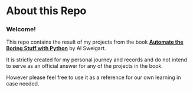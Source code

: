 # About this Repo

### Welcome!

This repo contains the result of my projects from the book [**Automate the Boring Stuff with Python**](https://automatetheboringstuff.com/) by Al Sweigart.

It is strictly created for my personal journey and records and do not intend to serve as an official answer for any of the projects in the book.

However please feel free to use it as a reference for our own learning in case needed.
